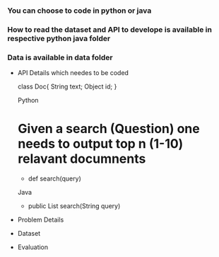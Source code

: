 ### You can choose to code in python or java
### How to read the dataset and API to develope is available in respective python java folder
### Data is available in data folder

- API Details which needes to be coded

  class Doc{
    String text;
    Object id;
  }

  Python
  # Given a search (Question) one needs to output top n (1-10) relavant documnents
    - def search(query)
    
  Java
    - public List<Doc> search(String query)
  

- Problem Details
  
- Dataset
      
- Evaluation
  
  
 
